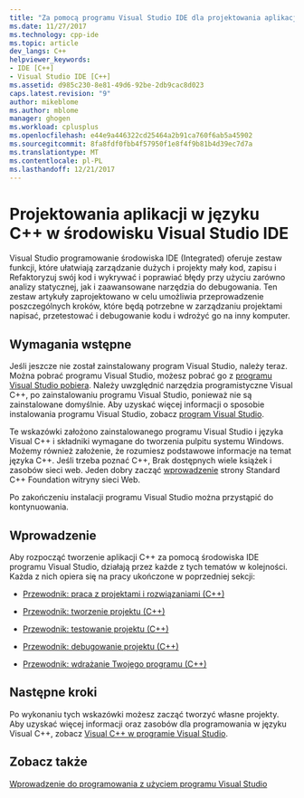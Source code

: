 ```yaml
---
title: "Za pomocą programu Visual Studio IDE dla projektowania aplikacji C++ | Dokumentacja firmy Microsoft"
ms.date: 11/27/2017
ms.technology: cpp-ide
ms.topic: article
dev_langs: C++
helpviewer_keywords:
- IDE [C++]
- Visual Studio IDE [C++]
ms.assetid: d985c230-8e81-49d6-92be-2db9cac8d023
caps.latest.revision: "9"
author: mikeblome
ms.author: mblome
manager: ghogen
ms.workload: cplusplus
ms.openlocfilehash: e44e9a446322cd25464a2b91ca760f6ab5a45902
ms.sourcegitcommit: 8fa8fdf0fbb4f57950f1e8f4f9b81b4d39ec7d7a
ms.translationtype: MT
ms.contentlocale: pl-PL
ms.lasthandoff: 12/21/2017
---
```

# <a name="using-the-visual-studio-ide-for-c-desktop-development"></a>Projektowania aplikacji w języku C++ w środowisku Visual Studio IDE

Visual Studio programowanie środowiska IDE (Integrated) oferuje zestaw funkcji, które ułatwiają zarządzanie dużych i projekty mały kod, zapisu i Refaktoryzuj swój kod i wykrywać i poprawiać błędy przy użyciu zarówno analizy statycznej, jak i zaawansowane narzędzia do debugowania. Ten zestaw artykuły zaprojektowano w celu umożliwia przeprowadzenie poszczególnych kroków, które będą potrzebne w zarządzaniu projektami napisać, przetestować i debugowanie kodu i wdrożyć go na inny komputer.

## <a name="prerequisites"></a>Wymagania wstępne

Jeśli jeszcze nie został zainstalowany program Visual Studio, należy teraz. Można pobrać programu Visual Studio, możesz pobrać go z [programu Visual Studio pobiera](http://www.visualstudio.com/downloads/download-visual-studio-vs.aspx). Należy uwzględnić narzędzia programistyczne Visual C++, po zainstalowaniu programu Visual Studio, ponieważ nie są zainstalowane domyślnie. Aby uzyskać więcej informacji o sposobie instalowania programu Visual Studio, zobacz [program Visual Studio](/visualstudio/install/install-visual-studio).

Te wskazówki założono zainstalowanego programu Visual Studio i języka Visual C++ i składniki wymagane do tworzenia pulpitu systemu Windows. Możemy również założenie, że rozumiesz podstawowe informacje na temat języka C++. Jeśli trzeba poznać C++, Brak dostępnych wiele książek i zasobów sieci web. Jeden dobry zacząć [wprowadzenie](https://isocpp.org/get-started) strony Standard C++ Foundation witryny sieci Web.

Po zakończeniu instalacji programu Visual Studio można przystąpić do kontynuowania.

## <a name="get-started"></a>Wprowadzenie

Aby rozpocząć tworzenie aplikacji C++ za pomocą środowiska IDE programu Visual Studio, działają przez każde z tych tematów w kolejności. Każda z nich opiera się na pracy ukończone w poprzedniej sekcji:

- [Przewodnik: praca z projektami i rozwiązaniami (C++)](../ide/walkthrough-working-with-projects-and-solutions-cpp.md)

- [Przewodnik: tworzenie projektu (C++)](../ide/walkthrough-building-a-project-cpp.md)

- [Przewodnik: testowanie projektu (C++)](../ide/walkthrough-testing-a-project-cpp.md)

- [Przewodnik: debugowanie projektu (C++)](../ide/walkthrough-debugging-a-project-cpp.md)

- [Przewodnik: wdrażanie Twojego programu (C++)](../ide/walkthrough-deploying-your-program-cpp.md)

## <a name="next-steps"></a>Następne kroki

Po wykonaniu tych wskazówki możesz zacząć tworzyć własne projekty. Aby uzyskać więcej informacji oraz zasobów dla programowania w języku Visual C++, zobacz [Visual C++ w programie Visual Studio](../visual-cpp-in-visual-studio.md).

## <a name="see-also"></a>Zobacz także

[Wprowadzenie do programowania z użyciem programu Visual Studio](/visualstudio/ide/get-started-developing-with-visual-studio)